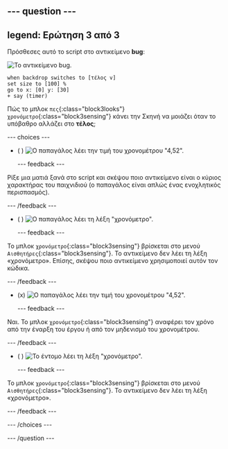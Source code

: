 --- question ---
---
legend: Ερώτηση 3 από 3
---

Πρόσθεσες αυτό το script στο αντικείμενο **bug**:

![Το αντικείμενο bug.](images/bug-sprite.png)

```blocks3
when backdrop switches to [τέλος v]
set size to [100] % 
go to x: [0] y: [30] 
+ say (timer) 
```

Πώς το μπλοκ `πες`{:class="block3looks"} `χρονόμετρο`{:class="block3sensing"} κάνει την Σκηνή να μοιάζει όταν το υπόβαθρο αλλάζει στο **τέλος**;

--- choices ---

- ( ) ![Ο παπαγάλος λέει την τιμή του χρονομέτρου "4,52".](images/quiz_parrot_number.png)

  --- feedback ---

Ρίξε μια ματιά ξανά στο script και σκέψου ποιο αντικείμενο είναι ο κύριος χαρακτήρας του παιχνιδιού (ο παπαγάλος είναι απλώς ένας ενοχλητικός περισπασμός).

  --- /feedback ---

- ( ) ![Ο παπαγάλος λέει τη λέξη "χρονόμετρο".](images/quiz_parrot_timer.png)

  --- feedback ---

Το μπλοκ `χρονόμετρο`{:class="block3sensing"} βρίσκεται στο μενού `Αισθητήρες`{:class="block3sensing"}. Το αντικείμενο δεν λέει τη λέξη «χρονόμετρο». Επίσης, σκέψου ποιο αντικείμενο χρησιμοποιεί αυτόν τον κώδικα.

  --- /feedback ---

- (x) ![Ο παπαγάλος λέει την τιμή του χρονομέτρου "4,52".](images/quiz_bug_number.png)

  --- feedback ---

Ναι. Το μπλοκ `χρονόμετρο`{:class="block3sensing"} αναφέρει τον χρόνο από την έναρξη του έργου ή από τον μηδενισμό του χρονομέτρου.

  --- /feedback ---

- ( ) ![Το έντομο λέει τη λέξη "χρονόμετρο".](images/quiz_bug_timer.png)

  --- feedback ---

Το μπλοκ `χρονόμετρο`{:class="block3sensing"} βρίσκεται στο μενού `Αισθητήρες`{:class="block3sensing"}. Το αντικείμενο δεν λέει τη λέξη «χρονόμετρο».

  --- /feedback ---

--- /choices ---

--- /question ---





